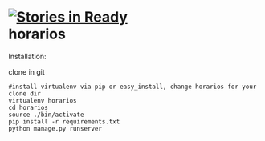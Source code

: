 [![Stories in Ready](https://badge.waffle.io/xyos/horarios.png?label=ready)](https://waffle.io/xyos/horarios)  
horarios
========
Installation:


clone in git

    #install virtualenv via pip or easy_install, change horarios for your clone dir
    virtualenv horarios
    cd horarios
    source ./bin/activate
    pip install -r requirements.txt
    python manage.py runserver
